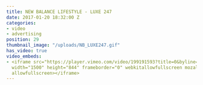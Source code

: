 ```yaml
---
title: NEW BALANCE LIFESTYLE - LUXE 247
date: 2017-01-20 18:32:00 Z
categories:
- video
- advertising
position: 29
thumbnail_image: "/uploads/NB_LUXE247.gif"
has_video: true
video_embeds:
- <iframe src="https://player.vimeo.com/video/199191593?title=0&byline=0&portrait=0"
  width="1500" height="844" frameborder="0" webkitallowfullscreen mozallowfullscreen
  allowfullscreen></iframe>
---
```


